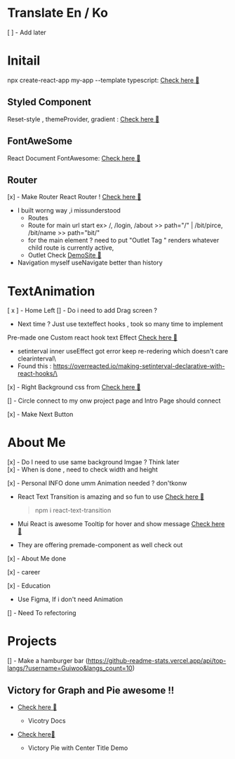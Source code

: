 # Translate En / Ko

[ ] - Add later

# Initail

npx create-react-app my-app --template typescript: [Check here 🚀](https://create-react-app.dev/docs/adding-typescript/)

## Styled Component

Reset-style , themeProvider, gradient : [Check here 🚀](https://cssgradient.io/gradient-backgrounds/)

## FontAweSome

React Document FontAwesome: [Check here 🚀](https://fontawesome.com/v5.15/how-to-use/on-the-web/using-with/react)

## Router

[x] - Make Router
React Router ! [Check here 🚀](https://reactrouter.com/docs/en/v6)

- I built worng way ,i missunderstood
  - Routes
  - Route for main url start ex> /, /login, /about >> path="/" | /bit/pirce, /bit/name >> path="bit/"
  - for the main element ? need to put "Outlet Tag " renders whatever child route is currently active,
  - Outlet Check [DemoSite 🚀](https://stackblitz.com/github/remix-run/react-router/tree/main/examples/basic?file=src/App.tsx)
- Navigation myself useNavigate better than history

# TextAnimation

[ x ] - Home Left
[] - Do i need to add Drag screen ?

- Next time ? Just use texteffect hooks , took so many time to implement

Pre-made one Custom react hook text Effect [Check here 🚀](https://reactjsexample.com/a-custom-react-hook-generating-crypting-text-effect/)

- setinterval inner useEffect got error keep re-redering which doesn't care clearinterval\
- Found this : https://overreacted.io/making-setinterval-declarative-with-react-hooks/\

[x] - Right Background css from [Check here 🚀](https://cssgradient.io/)

[] - Circle connect to my onw project page and Intro Page should connect

[x] - Make Next Button

# About Me

[x] - Do I need to use same background Imgae ? Think later<br/>
[x] - When is done , need to check width and height

[x] - Personal INFO done umm Animation needed ? don'tkonw

- React Text Transition is amazing and so fun to use [Check here 🚀](https://www.npmjs.com/package/react-text-transition)

  > npm i react-text-transition

- Mui React is awesome Tooltip for hover and show message [Check here 🚀](https://mui.com/getting-started/installation/)

- They are offering premade-component as well check out

[x] - About Me done

[x] - career<br/>

[x] - Education

- Use Figma, If i don't need Animation

[] - Need To refectoring

# Projects

[] - Make a hamburger bar (https://github-readme-stats.vercel.app/api/top-langs/?username=Guiwoo&langs_count=10)

## Victory for Graph and Pie awesome !!

- [Check here 🚀](https://formidable.com/open-source/victory/docs/victory-pie)

  - Vicotry Docs

- [Check here🚀](https://formidable.com/open-source/victory/gallery/victory-pie-with-center-label/)

  - Victory Pie with Center Title Demo
